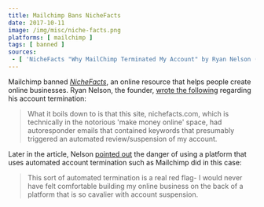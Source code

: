 ```yaml
---
title: Mailchimp Bans NicheFacts
date: 2017-10-11
image: /img/misc/niche-facts.png
platforms: [ mailchimp ]
tags: [ banned ]
sources:
 - [ 'NicheFacts "Why MailChimp Terminated My Account" by Ryan Nelson (11 Oct 2017)', 'https://nichefacts.com/mailchimp/' ]
---
```


Mailchimp banned [_NicheFacts_](https://nichefacts.com/about/), an online
resource that helps people create online businesses. Ryan Nelson, the founder,
[wrote the following](https://archive.is/zfT9q#selection-1823.0-1823.243)
regarding his account termination:

> What it boils down to is that this site, nichefacts.com, which is technically
> in the notorious 'make money online' space, had autoresponder emails that
> contained keywords that presumably triggered an automated review/suspension
> of my account.

Later in the article, Nelson [pointed
out](https://archive.is/zfT9q#selection-2453.0-2453.190) the danger of using a
platform that uses automated account termination such as Mailchimp did in this
case:

> This sort of automated termination is a real red flag- I would never have
> felt comfortable building my online business on the back of a platform that
> is so cavalier with account suspension.
